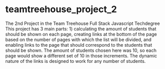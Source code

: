 # teamtreehouse_project_2
The 2nd Project in the Team Treehouse Full Stack Javascript Techdegree
This project has 3 main parts: 1) calculating the amount of students that should be shown on each page, creating links at the bottom of the page based on the number of pages with which the list will be divided, and enabling links to the page that should correspond to the students that should be shown. The amount of students chosen here was 10, so each page would show a different set of 10 in those increments. The dynamic nature of the links is designed to work for any number of students. 
